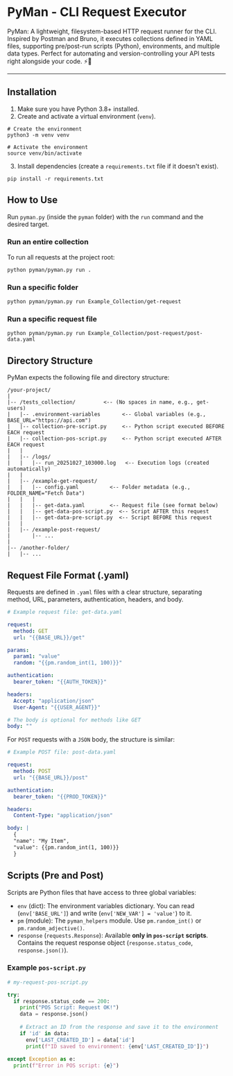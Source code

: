 # PyMan - CLI Request Executor

PyMan: A lightweight, filesystem-based HTTP request runner for the CLI. Inspired by Postman and Bruno, it executes collections defined in YAML files, supporting pre/post-run scripts (Python), environments, and multiple data types. Perfect for automating and version-controlling your API tests right alongside your code. ⚡️🐍

---

## Installation

1.  Make sure you have Python 3.8+ installed.
2.  Create and activate a virtual environment (`venv`).

  ```console
  # Create the environment
  python3 -m venv venv
  
  # Activate the environment
  source venv/bin/activate
  ```

3.  Install dependencies (create a `requirements.txt` file if it doesn't exist).

  ```console
  pip install -r requirements.txt
  ```

## How to Use

Run `pyman.py` (inside the `pyman` folder) with the `run` command and the desired target.

### Run an entire collection

To run all requests at the project root:

```console
python pyman/pyman.py run .
```

### Run a specific folder

```console
python pyman/pyman.py run Example_Collection/get-request
```

### Run a specific request file

```console
python pyman/pyman.py run Example_Collection/post-request/post-data.yaml
```

## Directory Structure

PyMan expects the following file and directory structure:

```text
/your-project/
|
|-- /tests_collection/         <-- (No spaces in name, e.g., get-users)
|   |-- .environment-variables       <-- Global variables (e.g., BASE_URL="https://api.com")
|   |-- collection-pre-script.py     <-- Python script executed BEFORE EACH request
|   |-- collection-pos-script.py     <-- Python script executed AFTER EACH request
|   |
|   |-- /logs/
|   |   |-- run_20251027_103000.log   <-- Execution logs (created automatically)
|   |
|   |-- /example-get-request/
|   |   |-- config.yaml          <-- Folder metadata (e.g., FOLDER_NAME="Fetch Data")
|   |   |
|   |   |-- get-data.yaml        <-- Request file (see format below)
|   |   |-- get-data-pos-script.py  <-- Script AFTER this request
|   |   |-- get-data-pre-script.py  <-- Script BEFORE this request
|   |
|   |-- /example-post-request/
|       |-- ...
|
|-- /another-folder/
|   |-- ...
```

## Request File Format (.yaml)

Requests are defined in `.yaml` files with a clear structure, separating method, URL, parameters, authentication, headers, and body.

```yaml
# Example request file: get-data.yaml

request:
  method: GET
  url: "{{BASE_URL}}/get"

params:
  param1: "value"
  random: "{{pm.random_int(1, 100)}}"

authentication:
  bearer_token: "{{AUTH_TOKEN}}"

headers:
  Accept: "application/json"
  User-Agent: "{{USER_AGENT}}"

# The body is optional for methods like GET
body: ""
```

For `POST` requests with a `JSON` body, the structure is similar:

```yaml
# Example POST file: post-data.yaml

request:
  method: POST
  url: "{{BASE_URL}}/post"

authentication:
  bearer_token: "{{PROD_TOKEN}}"

headers:
  Content-Type: "application/json"

body: |
  {
  "name": "My Item",
  "value": {{pm.random_int(1, 100)}}
  }
```

## Scripts (Pre and Post)

Scripts are Python files that have access to three global variables:

-   `env` (dict): The environment variables dictionary. You can read (`env['BASE_URL']`) and write (`env['NEW_VAR'] = 'value'`) to it.
-   `pm` (module): The `pyman_helpers` module. Use `pm.random_int()` or `pm.random_adjective()`.
-   `response` (`requests.Response`): Available **only in `pos-script` scripts**. Contains the request response object (`response.status_code`, `response.json()`).

### Example `pos-script.py`

```python
# my-request-pos-script.py

try:
  if response.status_code == 200:
    print("POS Script: Request OK!")
    data = response.json()
    
    # Extract an ID from the response and save it to the environment
    if 'id' in data:
      env['LAST_CREATED_ID'] = data['id']
      print(f"ID saved to environment: {env['LAST_CREATED_ID']}")
      
except Exception as e:
  print(f"Error in POS script: {e}")

```